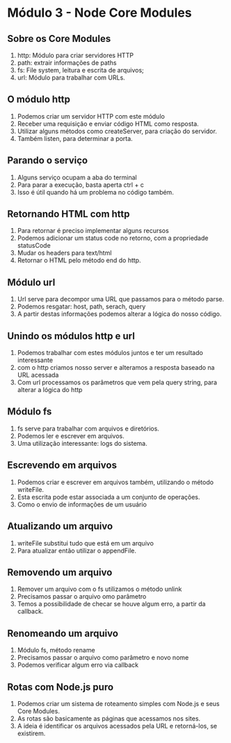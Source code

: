 # Módulo 3 - Node Core Modules

## Sobre os Core Modules
1. http: Módulo para criar servidores HTTP
2. path: extrair informações de paths 
3. fs: File system, leitura e escrita de arquivos;
4. url: Módulo para trabalhar com URLs.

## O módulo http
1. Podemos criar um servidor HTTP com este módulo
2. Receber uma requisição e enviar código HTML como resposta.
3. Utilizar alguns métodos como createServer, para criação do servidor.
4. Também listen, para determinar a porta.

## Parando o serviço
1. Alguns serviço ocupam a aba do terminal
2. Para parar a execução, basta aperta ctrl + c
3. Isso é útil quando há um problema no código também.

## Retornando HTML com http
1. Para retornar é preciso implementar alguns recursos
2. Podemos adicionar um status code no retorno, com a propriedade statusCode
3. Mudar os headers para text/html
4. Retornar o HTML pelo método end do http.

## Módulo url
1. Url serve para decompor uma URL que passamos para o método parse.
2. Podemos resgatar: host, path, serach, query
3. A partir destas informações podemos alterar a lógica do nosso código.

## Unindo os módulos http e url
1. Podemos trabalhar com estes módulos juntos e ter um resultado interessante
2. com o http criamos nosso server e alteramos a resposta baseado na URL acessada
3. Com url processamos os parâmetros que vem pela query string, para alterar a lógica do http

## Módulo fs
1. fs serve para trabalhar com arquivos e diretórios.
2. Podemos ler e escrever em arquivos.
3. Uma utilização interessante: logs do sistema.

## Escrevendo em arquivos
1. Podemos criar e escrever em arquivos também, utilizando o método writeFile.
2. Esta escrita pode estar associada a um conjunto de operações.
3. Como o envio de informações de um usuário

## Atualizando um arquivo
1. writeFile substitui tudo que está em um arquivo
2. Para atualizar então utilizar o appendFile.

## Removendo um arquivo
1. Remover um arquivo com o fs utilizamos o método unlink
2. Precisamos passar o arquivo omo parâmetro
3. Temos a possibilidade de checar se houve algum erro, a partir da callback.

## Renomeando um arquivo
1. Módulo fs, método rename
2. Precisamos passar o arquivo como parâmetro e novo nome
3. Podemos verificar algum erro via callback

## Rotas com Node.js puro
1. Podemos criar um sistema de roteamento simples com Node.js e seus Core Modules.
2. As rotas são basicamente as páginas que acessamos nos sites.
3. A ideia é identificar os arquivos acessados pela URL e retorná-los, se existirem.
